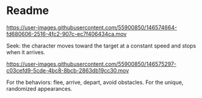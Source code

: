 # Readme





https://user-images.githubusercontent.com/55900850/146574664-fd680606-2516-4fc2-907c-ec7f406434ca.mov

Seek: the character moves toward the target at a constant speed and stops when it arrives.



https://user-images.githubusercontent.com/55900850/146575297-c03cefd9-5cde-4bc8-8bcb-2863db19cc30.mov

For the behaviors: flee, arrive, depart, avoid obstacles. 
For the unique, randomized appearances.
